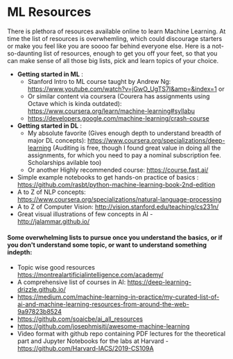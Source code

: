 # ML Resources
There is plethora of resources available online to learn Machine Learning. At time the list of resources is overwhemling, which could discourage starters or make you feel like you are soooo far behind everyone else. Here is a not-so-daunting list of resources, enough to get you off your feet, so that you can make sense of all those big lists, pick and learn topics of your choice.

- **Getting started in ML** : 
    - Stanford Intro to ML course taught by Andrew Ng: https://www.youtube.com/watch?v=jGwO_UgTS7I&amp=&index=1 or 
    - Or similar content via coursera (Courera has assignments using Octave which is kinda outdated): https://www.coursera.org/learn/machine-learning#syllabu
    - https://developers.google.com/machine-learning/crash-course
- **Getting started in DL** : 
    - My absolute favorite (Gives enough depth to understand breadth of major DL concepts): https://www.coursera.org/specializations/deep-learning (Auditing is free, though I found great value in doing all the assignments, for which you need to pay a nominal subscription fee. Scholarships avilable too)
    - Or another Highly recommended course: https://course.fast.ai/
- Simple example notebooks to get hands-on practice of basics : https://github.com/rasbt/python-machine-learning-book-2nd-edition
- A to Z of NLP concepts: https://www.coursera.org/specializations/natural-language-processing
- A to Z of Computer Vision: http://vision.stanford.edu/teaching/cs231n/
- Great visual illustrations of few concepts in AI - http://jalammar.github.io/

#### Some overwhelming lists to pursue once you understand the basics, or if you don't understand some topic, or want to understand something indepth:
- Topic wise good resources https://montrealartificialintelligence.com/academy/
- A comprehensive list of courses in AI: https://deep-learning-drizzle.github.io/ 
- https://medium.com/machine-learning-in-practice/my-curated-list-of-ai-and-machine-learning-resources-from-around-the-web-9a97823b8524
- https://github.com/soaicbe/ai_all_resources 
- https://github.com/josephmisiti/awesome-machine-learning
- Video format with github repo containing PDF lectures for the theoretical part and Jupyter Notebooks for the labs at Harvard - https://github.com/Harvard-IACS/2019-CS109A
